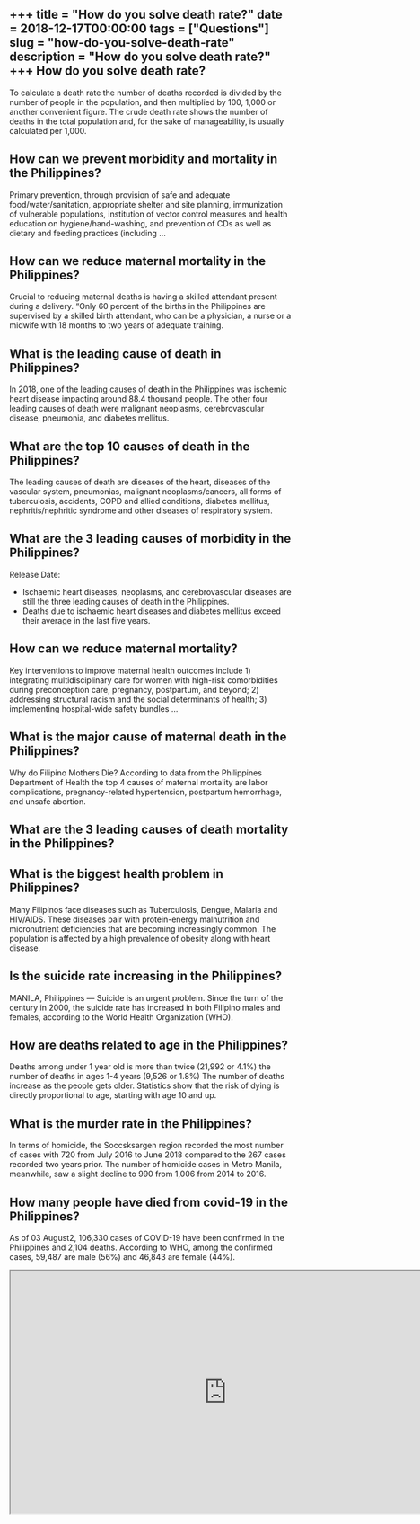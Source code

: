 +++
title = "How do you solve death rate?"
date = 2018-12-17T00:00:00
tags = ["Questions"]
slug = "how-do-you-solve-death-rate"
description = "How do you solve death rate?"
+++
How do you solve death rate?
----------------------------

To calculate a death rate the number of deaths recorded is divided by the number of people in the population, and then multiplied by 100, 1,000 or another convenient figure. The crude death rate shows the number of deaths in the total population and, for the sake of manageability, is usually calculated per 1,000.

How can we prevent morbidity and mortality in the Philippines?
--------------------------------------------------------------

Primary prevention, through provision of safe and adequate food/water/sanitation, appropriate shelter and site planning, immunization of vulnerable populations, institution of vector control measures and health education on hygiene/hand-washing, and prevention of CDs as well as dietary and feeding practices (including …

How can we reduce maternal mortality in the Philippines?
--------------------------------------------------------

Crucial to reducing maternal deaths is having a skilled attendant present during a delivery. “Only 60 percent of the births in the Philippines are supervised by a skilled birth attendant, who can be a physician, a nurse or a midwife with 18 months to two years of adequate training.

What is the leading cause of death in Philippines?
--------------------------------------------------

In 2018, one of the leading causes of death in the Philippines was ischemic heart disease impacting around 88.4 thousand people. The other four leading causes of death were malignant neoplasms, cerebrovascular disease, pneumonia, and diabetes mellitus.

What are the top 10 causes of death in the Philippines?
-------------------------------------------------------

The leading causes of death are diseases of the heart, diseases of the vascular system, pneumonias, malignant neoplasms/cancers, all forms of tuberculosis, accidents, COPD and allied conditions, diabetes mellitus, nephritis/nephritic syndrome and other diseases of respiratory system.

What are the 3 leading causes of morbidity in the Philippines?
--------------------------------------------------------------

Release Date:

- Ischaemic heart diseases, neoplasms, and cerebrovascular diseases are still the three leading causes of death in the Philippines.
- Deaths due to ischaemic heart diseases and diabetes mellitus exceed their average in the last five years.

How can we reduce maternal mortality?
-------------------------------------

Key interventions to improve maternal health outcomes include 1) integrating multidisciplinary care for women with high-risk comorbidities during preconception care, pregnancy, postpartum, and beyond; 2) addressing structural racism and the social determinants of health; 3) implementing hospital-wide safety bundles …

What is the major cause of maternal death in the Philippines?
-------------------------------------------------------------

Why do Filipino Mothers Die? According to data from the Philippines Department of Health the top 4 causes of maternal mortality are labor complications, pregnancy-related hypertension, postpartum hemorrhage, and unsafe abortion.

What are the 3 leading causes of death mortality in the Philippines?
--------------------------------------------------------------------

What is the biggest health problem in Philippines?
--------------------------------------------------

Many Filipinos face diseases such as Tuberculosis, Dengue, Malaria and HIV/AIDS. These diseases pair with protein-energy malnutrition and micronutrient deficiencies that are becoming increasingly common. The population is affected by a high prevalence of obesity along with heart disease.

Is the suicide rate increasing in the Philippines?
--------------------------------------------------

MANILA, Philippines — Suicide is an urgent problem. Since the turn of the century in 2000, the suicide rate has increased in both Filipino males and females, according to the World Health Organization (WHO).

How are deaths related to age in the Philippines?
-------------------------------------------------

Deaths among under 1 year old is more than twice (21,992 or 4.1%) the number of deaths in ages 1-4 years (9,526 or 1.8%) The number of deaths increase as the people gets older. Statistics show that the risk of dying is directly proportional to age, starting with age 10 and up.

What is the murder rate in the Philippines?
-------------------------------------------

In terms of homicide, the Soccsksargen region recorded the most number of cases with 720 from July 2016 to June 2018 compared to the 267 cases recorded two years prior. The number of homicide cases in Metro Manila, meanwhile, saw a slight decline to 990 from 1,006 from 2014 to 2016.

How many people have died from covid-19 in the Philippines?
-----------------------------------------------------------

As of 03 August2, 106,330 cases of COVID-19 have been confirmed in the Philippines and 2,104 deaths. According to WHO, among the confirmed cases, 59,487 are male (56%) and 46,843 are female (44%).

<iframe allow="accelerometer; autoplay; clipboard-write; encrypted-media; gyroscope; picture-in-picture" allowfullscreen="" class="__youtube_prefs__  epyt-is-override  no-lazyload" data-no-lazy="1" data-origheight="433" data-origwidth="770" data-skipgform_ajax_framebjll="" height="433" id="_ytid_97485" loading="lazy" src="https://www.youtube.com/embed/6G7V4w9bqJY?enablejsapi=1&autoplay=0&cc_load_policy=0&cc_lang_pref=&iv_load_policy=1&loop=0&modestbranding=0&rel=1&fs=1&playsinline=0&autohide=2&theme=dark&color=red&controls=1&" title="YouTube player" width="770"></iframe>